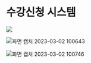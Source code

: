 # 수강신청 시스템
<img src="https://img.shields.io/badge/java-007396?style=for-the-badge&logo=java&logoColor=white">

![화면 캡처 2023-03-02 100643](https://user-images.githubusercontent.com/116648310/222304658-590d33ae-8615-4e2f-b33d-9d40e2ed8f6d.png)

![화면 캡처 2023-03-02 100746](https://user-images.githubusercontent.com/116648310/222304671-6131eeee-aa3a-4dbb-9415-84bf400614c6.png)

